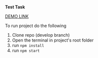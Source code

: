 **Test Task**

[DEMO LINK](https://Artem20201610.github.io/auth_login/)

To run project do the following
1. Clone repo (develop branch)
1. Open the terminal in project's root folder
1. run ```npm install```
1. run ```npm start```
